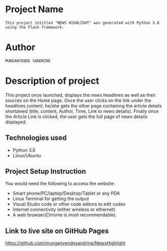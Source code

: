 # Project Name
`
This project intitled "NEWS HIGHLIGHT" was generated with Python 3.6 using the Flask framework.
`
# Author

`
MUNGANYENDE SANDRINE
`
# Description of project


This project once launched, displays the news headlines as well as their sources on the Home page. Once the user clicks on the link under the headlines content, he/she gets the other page containing the article details shortained (title, content, Author, Time, Link to news details).
Finally once the Article Link is clicked, the user gets the full page of news details displayed. 


## Technologies used

* Python 3.6
* Linux/Ubuntu


## Project Setup Instruction

You would need the following to access the website:
*  Smart phone/PC/laptop/Desktop/Tablet or any PDA 
*  Linux Terminal for getting the output 
*  Visual Studio code or other code editors to edit codes
*  Internet connectivity (either wireless or ethernet) 
*  A web browser(Chrome is most recommendable).

## Link to live site on GitHub Pages

https://github.com/munganyendesandrine/NewsHighlight

